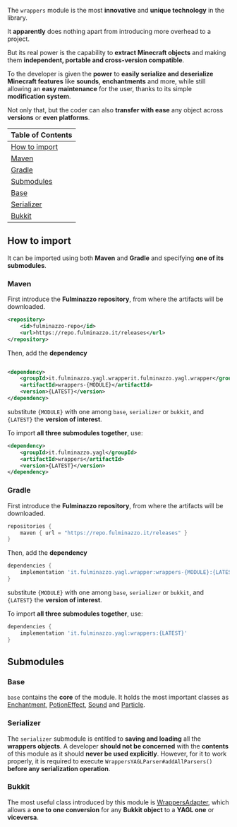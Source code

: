 The `wrappers` module is the most **innovative** and **unique technology** in the library.

It **apparently** does nothing apart from introducing more overhead to a project.

But its real power is the capability to **extract Minecraft objects** and making them 
**independent, portable and cross-version compatible**.

To the developer is given the **power** to **easily serialize and deserialize Minecraft features**
like **sounds**, **enchantments** and more, while still allowing an **easy maintenance** for the user,
thanks to its simple **modification system**.

Not only that, but the coder can also **transfer with ease** any object across **versions** or **even platforms**.

| **Table of Contents**           |
|---------------------------------|
| [How to import](#how-to-import) |
| [Maven](#maven)                 |
| [Gradle](#gradle)               |
| [Submodules](#submodules)       |
| [Base](#base)                   |
| [Serializer](#serializer)       |
| [Bukkit](#bukkit)               |

## How to import

It can be imported using both **Maven** and **Gradle** and specifying **one of its submodules**.

### Maven

First introduce the **Fulminazzo repository**, from where the artifacts will be downloaded.

```xml
<repository>
    <id>fulminazzo-repo</id>
    <url>https://repo.fulminazzo.it/releases</url>
</repository>
```

Then, add the **dependency**

```xml

<dependency>
    <groupId>it.fulminazzo.yagl.wrapperit.fulminazzo.yagl.wrapper</groupId>
    <artifactId>wrappers-{MODULE}</artifactId>
    <version>{LATEST}</version>
</dependency>
```

substitute `{MODULE}` with one among `base`, `serializer` or `bukkit`,
and `{LATEST}` the **version of interest**.

To import **all three submodules together**, use:

```xml
<dependency>
    <groupId>it.fulminazzo.yagl</groupId>
    <artifactId>wrappers</artifactId>
    <version>{LATEST}</version>
</dependency>
```

### Gradle

First introduce the **Fulminazzo repository**, from where the artifacts will be downloaded.

```groovy
repositories {
    maven { url = "https://repo.fulminazzo.it/releases" }
}
```

Then, add the **dependency**

```groovy
dependencies {
    implementation 'it.fulminazzo.yagl.wrapper:wrappers-{MODULE}:{LATEST}'
}
```

substitute `{MODULE}` with one among `base`, `serializer` or `bukkit`,
and `{LATEST}` the **version of interest**.

To import **all three submodules together**, use:

```groovy
dependencies {
    implementation 'it.fulminazzo.yagl:wrappers:{LATEST}'
}
```

## Submodules

### Base

`base` contains the **core** of the module.
It holds the most important classes as
[Enchantment](../wiki/Wrappers-For-Developers#enchantment),
[PotionEffect](../wiki/Wrappers-For-Developers#potioneffect),
[Sound](../wiki/Wrappers-For-Developers#sound) and
[Particle](../wiki/Wrappers-For-Developers#particle).

### Serializer

The `serializer` submodule is entitled to **saving and loading** all the **wrappers objects**.
A developer **should not be concerned** with the **contents** of this module as it should **never be used explicitly**.
However, for it to work properly, it is required to execute `WrappersYAGLParser#addAllParsers()` **before any serialization operation**.

### Bukkit

The most useful class introduced by this module is 
[WrappersAdapter](bukkit/src/main/java/it/fulminazzo/yagl/WrappersAdapter.java),
which allows a **one to one conversion** for any **Bukkit object** to a **YAGL one** or **viceversa**.
